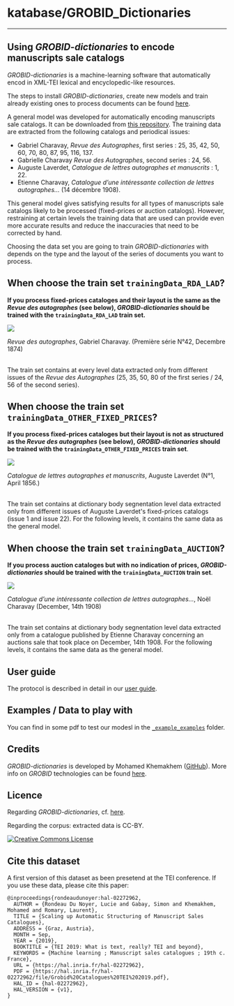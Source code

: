 # katabase/GROBID_Dictionaries

---

## Using _GROBID-dictionaries_ to encode manuscripts sale catalogs

_GROBID-dictionaries_ is a machine-learning software that automatically encod in XML-TEI lexical and encyclopedic-like resources.

The steps to install _GROBID-dictionaries_, create new models and train already existing ones to process documents can be found [here](https://github.com/MedKhem/grobid-dictionaries/wiki/Docker_Instructions9).

A general model was developed for automatically encoding manuscripts sale catalogs. It can be downloaded from [this repository](https://github.com/lairaines/grobid_TEI_2019). The training data are extracted from the following catalogs and periodical issues:
+ Gabriel Charavay, _Revue des Autographes_, first series : 25, 35, 42, 50, 60, 70, 80, 87, 95, 116, 137.
+ Gabrielle Charavay _Revue des Autographes_, second series : 24, 56.
+ Auguste Laverdet, _Catalogue de lettres autographes et manuscrits_ : 1, 22.
+ Etienne Charavay, _Catalogue d’une intéressante collection de lettres autographes…_ (14 décembre 1908).

This general model gives satisfying results for all types of manuscripts sale catalogs likely to be processed (fixed-prices or auction catalogs). However, restraining at certain levels the training data that are used can provide even more accurate results and reduce the inaccuracies that need to be corrected by hand.

Choosing the data set you are going to train _GROBID-dictionaries_ with depends on the type and the layout of the series of documents you want to process.

## When choose the train set `trainingData_RDA_LAD`?

**If you process fixed-prices cataloges and their layout is the same as the _Revue des autographes_ (see below), _GROBID-dictionaries_ should be trained with the `trainingData_RDA_LAD` train set.**

<img src="https://github.com/katabase/GROBID_Dictionaries/blob/master/_images/RDA_LAD.png">

_Revue des autographes_, Gabriel Charavay. (Première série N°42, Decembre 1874)

<br/>The train set contains at every level data extracted only from different issues of the _Revue des Autographes_ (25, 35, 50, 80 of the first series / 24, 56 of the second series).

## When choose the train set `trainingData_OTHER_FIXED_PRICES`?

**If you process fixed-prices cataloges but their layout is not as structured as the _Revue des autographes_ (see below), _GROBID-dictionaries_ should be trained with the `trainingData_OTHER_FIXED_PRICES` train set**.

<img src="https://github.com/katabase/GROBID_Dictionaries/blob/master/_images/OTHER_FIXED_PRICES.png">

_Catalogue de lettres autographes et manuscrits_, Auguste Laverdet (N°1, April 1856.)

<br/>The train set contains at dictionary body segnentation level data extracted only from different issues of Auguste Laverdet's fixed-prices catalogs (issue 1 and issue 22). For the following levels, it contains the same data as the general model.

## When choose the train set `trainingData_AUCTION`?

**If you process auction cataloges but with no indication of prices, _GROBID-dictionaries_ should be trained with the `trainingData_AUCTION` train set**.

<img src="https://github.com/katabase/GROBID_Dictionaries/blob/master/_images/AUCTION.png">

_Catalogue d’une intéressante collection de lettres autographes…_, Noël Charavay (December, 14th 1908)

<br/>The train set contains at dictionary body segnentation level data extracted only from a catalogue published by Etienne Charavay concerning an auctions sale that took place on December, 14th 1908. For the following levels, it contains the same data as the general model.

## User guide

The protocol is described in detail in our [user guide](https://github.com/katabase/GROBID_Dictionaries/blob/master/DOCUMENTATION.md).

## Examples / Data to play with

You can find in some pdf to test our modesl in the [`_example_examples`](https://github.com/katabase/GROBID_Dictionaries/blob/master/DOCUMENTATION.md) folder.


## Credits

_GROBID-dictionaries_ is developed by Mohamed Khemakhem ([GitHub](https://github.com/MedKhem)). More info on _GROBID_ technologies can be found [here](https://grobid.readthedocs.io).

## Licence

Regarding _GROBID-dictionaries_, cf. [here](https://github.com/MedKhem/grobid-dictionaries).

Regarding the corpus: extracted data is CC-BY.

<a rel="license" href="https://creativecommons.org/licenses/by/2.0"><img alt="Creative Commons License" style="border-width:0" src="https://i.creativecommons.org/l/by/2.0/88x31.png" /></a><br />

## Cite this dataset

A first version of this dataset as been presetend at the TEI conference.  If you use these data, please cite this paper:

```
@inproceedings{rondeaudunoyer:hal-02272962,
  AUTHOR = {Rondeau Du Noyer, Lucie and Gabay, Simon and Khemakhem, Mohamed and Romary, Laurent},
  TITLE = {Scaling up Automatic Structuring of Manuscript Sales Catalogues},
  ADDRESS = {Graz, Austria},
  MONTH = Sep,
  YEAR = {2019},
  BOOKTITLE = {TEI 2019: What is text, really? TEI and beyond},
  KEYWORDS = {Machine learning ; Manuscript sales catalogues ; 19th c. France},
  URL = {https://hal.inria.fr/hal-02272962},
  PDF = {https://hal.inria.fr/hal-02272962/file/Grobid%20Catalogues%20TEI%202019.pdf},
  HAL_ID = {hal-02272962},
  HAL_VERSION = {v1},
}
```


